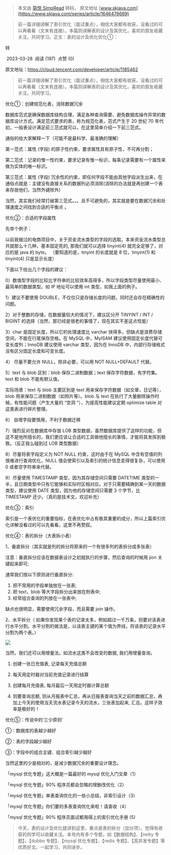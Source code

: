 > 本文由 [简悦 SimpRead](http://ksria.com/simpread/) 转码， 原文地址 [www.skjava.com](https://www.skjava.com/series/article/1646476669)

> 前一篇详细讲解了索引优化（面试重点），相信大家都有收获，没看过的可以再看看（文末有连接）。本篇则讲解表的设计及其优化，喜欢的朋友收藏关注。共同学习。正文：表的设计及优化优化①：

转

 2023-03-28  阅读 (197)  点赞 (0)

原文地址：https://cloud.tencent.com/developer/article/1185462

> 前一篇详细讲解了索引优化（面试重点），相信大家都有收获，没看过的可以再看看（文末有连接）。本篇则讲解表的设计及其优化，喜欢的朋友收藏关注。共同学习。

优化①：创建规范化表，消除数据冗余

数据库范式是确保数据库结构合理，满足各种查询需要、避免数据库操作异常的数据库设计方式。满足范式要求的表，称为规范化表，范式产生于 20 世纪 70 年代初，一般表设计满足前三范式就可以，在这里简单介绍一下前三范式。

通俗的给大家解释一下（可能不是最科学、最准确的理解）

第一范式：属性 (字段) 的原子性约束，要求属性具有原子性，不可再分割；

第二范式：记录的惟一性约束，要求记录有惟一标识，每条记录需要有一个属性来做为实体的唯一标识。

第三范式：属性 (字段) 冗余性的约束，即任何字段不能由其他字段派生出来，在通俗点就是：主键没有直接关系的数据列必须消除(消除的办法就是再创建一个表来存放他们，当然外键除外)

当然，其实我们经常打破第三范式。。。且不可避免的，其实就是要在数据冗余和处理速度之间找到合适的平衡点 。

优化②：合适的字段属性

先举个例子：

以前我做过的电商项目中，关于资金流水类型的字段的选取。本来资金流水类型总共就那么十几种，基本固定死的, 那我们就可以选择 tinyint(4) 就完全足够了，对应的是 java 的 byte。 （要知道的是，tinyint 的长度就是 8 位，tinyint(1) 和 tinyint(4) 只是显示长度）

下面以下给出几个字段的建议：

0）数值型字段的比较比字符串的比较效率高得多，所以字段类型尽量使用最小、最简单的数据类型。如 IP 地址可以使用 int 类型，如我上面的例子。

1）建议不要使用 DOUBLE，不仅仅只是存储长度的问题，同时还会存在精确性的问题。

2）对于整数的存储，在数据量较大的情况下，建议区分开 TINYINT / INT / BIGINT 的选择（当然，那已经是很老的事情了，现在其实不差这点性能）

3）char 是固定长度，所以它的处理速度比 varchar 快得多，但缺点是浪费存储空间，不能在行尾保存空格。在 MySQL 中，MyISAM 建议使用固定长度代替可变长度列；InnoDB 建议使用 varchar 类型，因为在 InnoDB 中，内部行存储格式没有区分固定长度和可变长度。

4） 尽量不要允许 NULL，除非必要，可以用 NOT NULL+DEFAULT 代替。

5）text 与 blob 区别：blob 保存二进制数据；text 保存字符数据，有字符集。text 和 blob 不能有默认值。

实际场景：text 与 blob 主要区别是 text 用来保存字符数据（如文章，日记等），blob 用来保存二进制数据（如照片等）。blob 与 text 在执行了大量删除操作时候，有性能问题（产生大量的 “空洞 “），为提高性能建议定期 optimize table 对这类表进行碎片整理。

6） 自增字段要慎用，不利于数据迁移

7）强烈反对在数据库中存放 LOB 类型数据，虽然数据库提供了这样的功能，但这不是他所擅长的，我们更应该让合适的工具做他擅长的事情，才能将其发挥到极致。（反正我么碰到过 LOB 类型数据）

8）尽量将表字段定义为 NOT NULL 约束，这时由于在 MySQL 中含有空值的列很难进行查询优化，NULL 值会使索引以及索引的统计信息变得很复杂，可以使用 0 或者空字符串来代替。

9）尽量使用 TIMESTAMP 类型，因为其存储空间只需要 DATETIME 类型的一半，且日期类型中只有它能够和实际时区相对应。对于只需要精确到某一天的数据类型，建议使用 DATE 类型，因为他的存储空间只需要 3 个字节，比 TIMESTAMP 还少。（真的是技术文，欢迎补充）

优化③：索引

索引是一个表优化的重要指标，在表优化中占有极其重要的成分，所以上篇索引优化详解没看过的可以先看看，这里不再赘叙。

优化④：表的拆分（大表拆小表）

1、垂直拆分（其实就是列的拆分将原来的一个有很多列的表拆分成多张表）

注意：垂直拆分应该在数据表设计之初就执行的步骤，然后查询的时候用 jion 关键起来即可;

通常我们按以下原则进行垂直拆分:

1.  把不常用的字段单独放在一张表;
2.  把 text，blob 等大字段拆分出来放在附表中;
3.  经常组合查询的列放在一张表中;

缺点也很明显，需要使用冗余字段，而且需要 join 操作。

2、水平拆分（ 如果你发现某个表的记录太多，例如超过一千万条，则要对该表进行水平分割。水平分割的做法是，以该表主键的某个值为界线，将该表的记录水平分割为两个表。）

![](http://image.skjava.com/article/series/mysql/202303282258408941.png)

当然，我们还可以用增量法。如流水这类不会改变的数据, 我们用增量查询。

1. 创建一张日充值表, 记录每天充值总额

2. 每天用定时器对当前充值记录进行结算

3. 创建每月充值表, 每月最后一天用定时器计算总额

4. 则要查询总额, 则从月报表中汇总，再从日报表查询当天之前的数据汇总，再加上今天的使用当天流水表记录今天的流水，三张表加起来, 汇总。这样子效率是极好的！

优化⑤：传说中的‘三少原则’

①：数据库的表越少越好

②：表的字段越少越好

③：字段中的组合主键、组合索引越少越好

当然这里的少是相对的，是减少数据冗余的重要设计理念。

「mysql 优化专题」这大概是一篇最好的 mysql 优化入门文章（1）

「mysql 优化专题」90% 程序员都会忽略的增删改优化（2）

「mysql 优化专题」单表查询优化的一些小总结，非索引设计（3）

「mysql 优化专题」你们要的多表查询优化来啦！请查收（4）

「mysql 优化专题」90% 程序员面试都用得上的索引优化手册 (5)

> 今天，表的设计及优化就讲到这里，重点是表的拆分（加分项）。觉得有收获的同学可以收藏关注。本号内有多个专题，如【数据结构】、【netty 专题】、【dubbo 专题】、【mysql 优化专题】、【redis 专题】、【高并发专题】等优质好文。一起学习，共同进步。